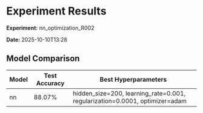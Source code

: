 # Experiment Results

**Experiment:** nn_optimization_R002

**Date:** 2025-10-10T13:28


## Model Comparison

| Model | Test Accuracy | Best Hyperparameters |
|-------|---------------|---------------------|
| nn | 88.07% | hidden_size=200, learning_rate=0.001, regularization=0.0001, optimizer=adam |